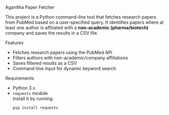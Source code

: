 Aganitha Paper Fetcher 

This project is a Python command-line tool that fetches research papers from PubMed based on a user-specified query. It identifies papers where at least one author is affiliated with a **non-academic (pharma/biotech)** company and saves the results in a CSV file.

Features

- Fetches research papers using the PubMed API
- Filters authors with non-academic/company affiliations
- Saves filtered results as a CSV
- Command-line input for dynamic keyword search

 Requirements

- Python 3.x
- `requests` module  
  Install it by running:  
  ```bash
  pip install requests

